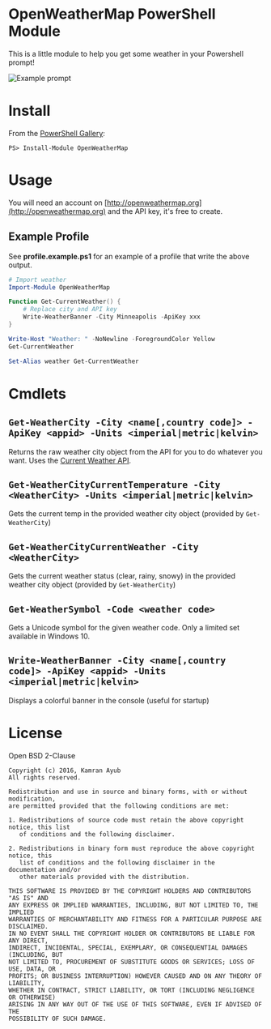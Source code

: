 # OpenWeatherMap PowerShell Module

This is a little module to help you get some weather in your Powershell prompt!

![Example prompt](https://cloud.githubusercontent.com/assets/563819/17579558/757e8af6-5f5c-11e6-887d-87d299a9a8c0.png)

# Install

From the [PowerShell Gallery](https://www.powershellgallery.com):

    PS> Install-Module OpenWeatherMap

# Usage

You will need an account on [http://openweathermap.org](http://openweathermap.org) and the API key, it's free to create.

## Example Profile

See **profile.example.ps1** for an example of a profile that write the above output.

```powershell
# Import weather
Import-Module OpenWeatherMap

Function Get-CurrentWeather() {
    # Replace city and API key
    Write-WeatherBanner -City Minneapolis -ApiKey xxx
}

Write-Host "Weather: " -NoNewline -ForegroundColor Yellow
Get-CurrentWeather

Set-Alias weather Get-CurrentWeather
```

# Cmdlets

## `Get-WeatherCity -City <name[,country code]> -ApiKey <appid> -Units <imperial|metric|kelvin>`

Returns the raw weather city object from the API for you to do whatever you want. 
Uses the [Current Weather API](http://openweathermap.org/current).

## `Get-WeatherCityCurrentTemperature -City <WeatherCity> -Units <imperial|metric|kelvin>`

Gets the current temp in the provided weather city object (provided by `Get-WeatherCity`)

## `Get-WeatherCityCurrentWeather -City <WeatherCity>`

Gets the current weather status (clear, rainy, snowy) in the provided weather city object (provided by `Get-WeatherCity`)

## `Get-WeatherSymbol -Code <weather code>`

Gets a Unicode symbol for the given weather code. Only a limited set available in Windows 10.

## `Write-WeatherBanner -City <name[,country code]> -ApiKey <appid> -Units <imperial|metric|kelvin>`

Displays a colorful banner in the console (useful for startup)

# License

Open BSD 2-Clause

```
Copyright (c) 2016, Kamran Ayub
All rights reserved.

Redistribution and use in source and binary forms, with or without modification, 
are permitted provided that the following conditions are met:

1. Redistributions of source code must retain the above copyright notice, this list 
   of conditions and the following disclaimer.

2. Redistributions in binary form must reproduce the above copyright notice, this 
   list of conditions and the following disclaimer in the documentation and/or 
   other materials provided with the distribution.

THIS SOFTWARE IS PROVIDED BY THE COPYRIGHT HOLDERS AND CONTRIBUTORS "AS IS" AND 
ANY EXPRESS OR IMPLIED WARRANTIES, INCLUDING, BUT NOT LIMITED TO, THE IMPLIED 
WARRANTIES OF MERCHANTABILITY AND FITNESS FOR A PARTICULAR PURPOSE ARE DISCLAIMED. 
IN NO EVENT SHALL THE COPYRIGHT HOLDER OR CONTRIBUTORS BE LIABLE FOR ANY DIRECT, 
INDIRECT, INCIDENTAL, SPECIAL, EXEMPLARY, OR CONSEQUENTIAL DAMAGES (INCLUDING, BUT 
NOT LIMITED TO, PROCUREMENT OF SUBSTITUTE GOODS OR SERVICES; LOSS OF USE, DATA, OR 
PROFITS; OR BUSINESS INTERRUPTION) HOWEVER CAUSED AND ON ANY THEORY OF LIABILITY, 
WHETHER IN CONTRACT, STRICT LIABILITY, OR TORT (INCLUDING NEGLIGENCE OR OTHERWISE) 
ARISING IN ANY WAY OUT OF THE USE OF THIS SOFTWARE, EVEN IF ADVISED OF THE 
POSSIBILITY OF SUCH DAMAGE.
```
